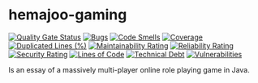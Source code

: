 # hemajoo-gaming

[![Quality Gate Status](https://sonarcloud.io/api/project_badges/measure?project=com.hemajoo.gaming.atlas%3Aparent&metric=alert_status)](https://sonarcloud.io/dashboard?id=com.hemajoo.gaming.atlas%3Aparent)
[![Bugs](https://sonarcloud.io/api/project_badges/measure?project=com.hemajoo.gaming.atlas%3Aparent&metric=bugs)](https://sonarcloud.io/dashboard?id=com.hemajoo.gaming.atlas%3Aparent)
[![Code Smells](https://sonarcloud.io/api/project_badges/measure?project=com.hemajoo.gaming.atlas%3Aparent&metric=code_smells)](https://sonarcloud.io/dashboard?id=com.hemajoo.gaming.atlas%3Aparent)
[![Coverage](https://sonarcloud.io/api/project_badges/measure?project=com.hemajoo.gaming.atlas%3Aparent&metric=coverage)](https://sonarcloud.io/dashboard?id=com.hemajoo.gaming.atlas%3Aparent)
[![Duplicated Lines (%)](https://sonarcloud.io/api/project_badges/measure?project=com.hemajoo.gaming.atlas%3Aparent&metric=duplicated_lines_density)](https://sonarcloud.io/dashboard?id=com.hemajoo.gaming.atlas%3Aparent)
[![Maintainability Rating](https://sonarcloud.io/api/project_badges/measure?project=com.hemajoo.gaming.atlas%3Aparent&metric=sqale_rating)](https://sonarcloud.io/dashboard?id=com.hemajoo.gaming.atlas%3Aparent)
[![Reliability Rating](https://sonarcloud.io/api/project_badges/measure?project=com.hemajoo.gaming.atlas%3Aparent&metric=reliability_rating)](https://sonarcloud.io/dashboard?id=com.hemajoo.gaming.atlas%3Aparent)
[![Security Rating](https://sonarcloud.io/api/project_badges/measure?project=com.hemajoo.gaming.atlas%3Aparent&metric=security_rating)](https://sonarcloud.io/dashboard?id=com.hemajoo.gaming.atlas%3Aparent)
[![Lines of Code](https://sonarcloud.io/api/project_badges/measure?project=com.hemajoo.gaming.atlas%3Aparent&metric=ncloc)](https://sonarcloud.io/dashboard?id=com.hemajoo.gaming.atlas%3Aparent)
[![Technical Debt](https://sonarcloud.io/api/project_badges/measure?project=com.hemajoo.gaming.atlas%3Aparent&metric=sqale_index)](https://sonarcloud.io/dashboard?id=com.hemajoo.gaming.atlas%3Aparent)
[![Vulnerabilities](https://sonarcloud.io/api/project_badges/measure?project=com.hemajoo.gaming.atlas%3Aparent&metric=vulnerabilities)](https://sonarcloud.io/dashboard?id=com.hemajoo.gaming.atlas%3Aparent)

Is an essay of a massively multi-player online role playing game in Java.
